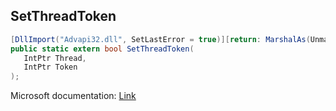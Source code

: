 ## SetThreadToken

```csharp
[DllImport("Advapi32.dll", SetLastError = true)][return: MarshalAs(UnmanagedType.Bool)]
public static extern bool SetThreadToken(
   IntPtr Thread,
   IntPtr Token
);
```

Microsoft documentation: [Link](https://learn.microsoft.com/en-us/windows/win32/api/processthreadsapi/nf-processthreadsapi-setthreadtoken)
